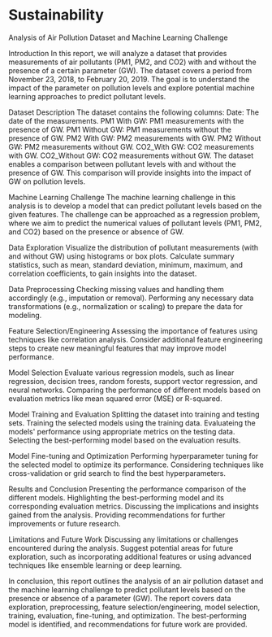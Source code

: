 # Sustainability
Analysis of Air Pollution Dataset and Machine Learning Challenge

Introduction
In this report, we will analyze a dataset that provides measurements of air pollutants (PM1, PM2, and CO2) with and without the presence of a certain parameter (GW). The dataset covers a period from November 23, 2018, to February 20, 2019. The goal is to understand the impact of the parameter on pollution levels and explore potential machine learning approaches to predict pollutant levels.



Dataset Description
The dataset contains the following columns:
Date: The date of the measurements.
PM1 With GW: PM1 measurements with the presence of GW.
PM1 Without GW: PM1 measurements without the presence of GW.
PM2 With GW: PM2 measurements with GW.
PM2 Without GW: PM2 measurements without GW.
CO2_With GW: CO2 measurements with GW.
CO2_Without GW: CO2 measurements without GW.
The dataset enables a comparison between pollutant levels with and without the presence of GW. This comparison will provide insights into the impact of GW on pollution levels.

Machine Learning Challenge
The machine learning challenge in this analysis is to develop a model that can predict pollutant levels based on the given features. The challenge can be approached as a regression problem, where we aim to predict the numerical values of pollutant levels (PM1, PM2, and CO2) based on the presence or absence of GW.

Data Exploration
Visualize the distribution of pollutant measurements (with and without GW) using histograms or box plots.
Calculate summary statistics, such as mean, standard deviation, minimum, maximum, and correlation coefficients, to gain insights into the dataset.

Data Preprocessing
Checking  missing values and handling them accordingly (e.g., imputation or removal).
Performing any necessary data transformations (e.g., normalization or scaling) to prepare the data for modeling.

Feature Selection/Engineering
Assessing the importance of features using techniques like correlation analysis.
Consider additional feature engineering steps to create new meaningful features that may improve model performance.

Model Selection
Evaluate various regression models, such as linear regression, decision trees, random forests, support vector regression, and neural networks.
Comparing the performance of different models based on evaluation metrics like mean squared error (MSE) or R-squared.

Model Training and Evaluation
Splitting the dataset into training and testing sets.
Training the selected models using the training data.
Evaluateing the models' performance using appropriate metrics on the testing data.
Selecting the best-performing model based on the evaluation results.

Model Fine-tuning and Optimization
Performing hyperparameter tuning for the selected model to optimize its performance.
Considering techniques like cross-validation or grid search to find the best hyperparameters.

Results and Conclusion
Presenting the performance comparison of the different models.
Highlighting the best-performing model and its corresponding evaluation metrics.
Discussing the implications and insights gained from the analysis.
Providing recommendations for further improvements or future research.

Limitations and Future Work
Discussing any limitations or challenges encountered during the analysis.
Suggest potential areas for future exploration, such as incorporating additional features or using advanced techniques like ensemble learning or deep learning.

In conclusion, this report outlines the analysis of an air pollution dataset and the machine learning challenge to predict pollutant levels based on the presence or absence of a parameter (GW). The report covers data exploration, preprocessing, feature selection/engineering, model selection, training, evaluation, fine-tuning, and optimization. The best-performing model is identified, and recommendations for future work are provided.
